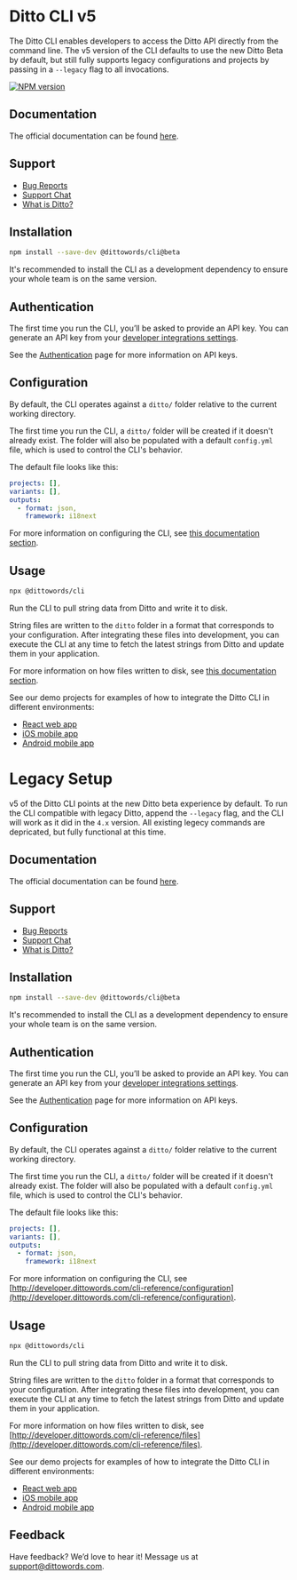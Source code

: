 # Ditto CLI v5

The Ditto CLI enables developers to access the Ditto API directly from the command line. The v5 version of the CLI defaults to use the new Ditto Beta by default, but still fully supports legacy configurations and projects by passing in a `--legacy` flag to all invocations.

[![NPM version](https://badge.fury.io/js/@dittowords%2Fcli.svg)](https://badge.fury.io/js/@dittowords%2Fcli)

## Documentation

The official documentation can be found [here](https://dittov3.notion.site/Beta-Developer-Integrations-1d8cc8865c7a800eb13dc54d10c3d231).

## Support

- [Bug Reports](https://github.com/dittowords/cli/issues/)
- [Support Chat](https://www.dittowords.com)
- [What is Ditto?](https://www.dittowords.com/docs/what-is-ditto)

## Installation

```sh
npm install --save-dev @dittowords/cli@beta
```

It's recommended to install the CLI as a development dependency to ensure your whole team is on the same version.

## Authentication

The first time you run the CLI, you’ll be asked to provide an API key. You can generate an API key from your [developer integrations settings](https://app.dittowords.com/account/devtools).

See the [Authentication](http://developer.dittowords.com/api-reference/authentication) page for more information on API keys.

## Configuration

By default, the CLI operates against a `ditto/` folder relative to the current working directory.

The first time you run the CLI, a `ditto/` folder will be created if it doesn't already exist. The folder will also be populated with a default `config.yml` file, which is used to control the CLI's behavior.

The default file looks like this:

```yml
projects: [],
variants: [],
outputs:
  - format: json,
    framework: i18next
```

For more information on configuring the CLI, see [this documentation section](https://dittov3.notion.site/Beta-Developer-Integrations-1d8cc8865c7a800eb13dc54d10c3d231#1d8cc8865c7a80e68ebbeb083404d8ed).

## Usage

```bash
npx @dittowords/cli
```

Run the CLI to pull string data from Ditto and write it to disk.

String files are written to the `ditto` folder in a format that corresponds to your configuration. After integrating these files into development, you can execute the CLI at any time to fetch the latest strings from Ditto and update them in your application.

For more information on how files written to disk, see [this documentation section](https://dittov3.notion.site/Beta-Developer-Integrations-1d8cc8865c7a800eb13dc54d10c3d231#1d8cc8865c7a80c7bd4fe6f5f254f4d4).

See our demo projects for examples of how to integrate the Ditto CLI in different environments:

- [React web app](https://github.com/dittowords/ditto-react-demo)
- [iOS mobile app](https://github.com/dittowords/ditto-react-demo)
- [Android mobile app](https://github.com/dittowords/ditto-react-demo)

# Legacy Setup

v5 of the Ditto CLI points at the new Ditto beta experience by default. To run the CLI compatible with legacy Ditto, append the `--legacy` flag, and the CLI will work as it did in the `4.x` version. All existing legecy commands are depricated, but fully functional at this time.

## Documentation

The official documentation can be found [here](http://developer.dittowords.com/cli-reference/authentication).

## Support

- [Bug Reports](https://github.com/dittowords/cli/issues/)
- [Support Chat](https://www.dittowords.com)
- [What is Ditto?](https://www.dittowords.com/docs/what-is-ditto)

## Installation

```sh
npm install --save-dev @dittowords/cli@beta
```

It's recommended to install the CLI as a development dependency to ensure your whole team is on the same version.

## Authentication

The first time you run the CLI, you’ll be asked to provide an API key. You can generate an API key from your [developer integrations settings](https://app.dittowords.com/account/devtools).

See the [Authentication](http://developer.dittowords.com/api-reference/authentication) page for more information on API keys.

## Configuration

By default, the CLI operates against a `ditto/` folder relative to the current working directory.

The first time you run the CLI, a `ditto/` folder will be created if it doesn't already exist. The folder will also be populated with a default `config.yml` file, which is used to control the CLI's behavior.

The default file looks like this:

```yml
projects: [],
variants: [],
outputs:
  - format: json,
    framework: i18next
```

For more information on configuring the CLI, see [http://developer.dittowords.com/cli-reference/configuration](http://developer.dittowords.com/cli-reference/configuration).

## Usage

```bash
npx @dittowords/cli
```

Run the CLI to pull string data from Ditto and write it to disk.

String files are written to the `ditto` folder in a format that corresponds to your configuration. After integrating these files into development, you can execute the CLI at any time to fetch the latest strings from Ditto and update them in your application.

For more information on how files written to disk, see [http://developer.dittowords.com/cli-reference/files](http://developer.dittowords.com/cli-reference/files).

See our demo projects for examples of how to integrate the Ditto CLI in different environments:

- [React web app](https://github.com/dittowords/ditto-react-demo)
- [iOS mobile app](https://github.com/dittowords/ditto-react-demo)
- [Android mobile app](https://github.com/dittowords/ditto-react-demo)

## Feedback

Have feedback? We’d love to hear it! Message us at [support@dittowords.com](mailto:support@dittowords.com).
